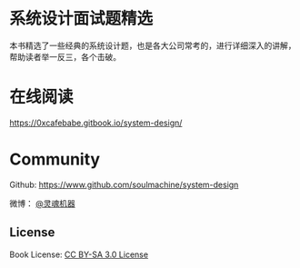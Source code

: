 # 系统设计面试题精选

本书精选了一些经典的系统设计题，也是各大公司常考的，进行详细深入的讲解，帮助读者举一反三，各个击破。


# 在线阅读

<https://0xcafebabe.gitbook.io/system-design/>


# Community

Github: <https://www.github.com/soulmachine/system-design>

微博： [@灵魂机器](http://weibo.com/soulmachine)


## License
Book License: [CC BY-SA 3.0 License](http://creativecommons.org/licenses/by-sa/3.0/)
